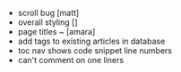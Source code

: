 - scroll bug                                          [matt]
- overall styling                                     []
- page titles ~                                       [amara]
- add tags to existing articles in database
- toc nav shows code snippet line numbers
- can't comment on one liners

